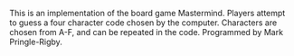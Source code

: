 This is an implementation of the board game Mastermind.  Players attempt to guess a four character code chosen by the computer.  Characters are chosen from A-F, and can be repeated in the code.  Programmed by Mark Pringle-Rigby.
